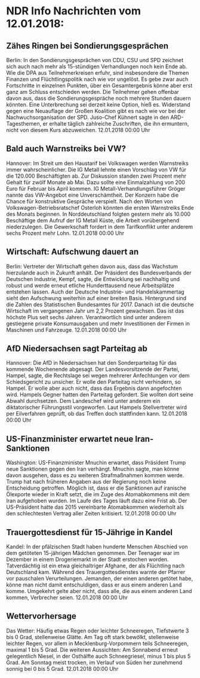 # NDR Info Nachrichten vom 12.01.2018:


## Zähes Ringen bei Sondierungsgesprächen
Berlin: In den Sondierungsgesprächen von CDU, CSU und SPD zeichnet sich auch nach mehr als 15-stündigen Verhandlungen noch kein Ende ab. Wie die DPA aus Teilnehmerkreisen erfuhr, sind insbesondere die Themen Finanzen und Flüchtlingspolitik nach wie vor ungelöst. Es gebe zwar auch Fortschritte in einzelnen Punkten, über ein Gesamtergebnis könne aber erst ganz am Schluss entschieden werden. Die Teilnehmer gehen offenbar davon aus, dass die Sondierungsgespräche noch mehrere Stunden dauern könnten. Eine Unterbrechung sei derzeit keine Option, hieß es. Widerstand gegen eine Neuauflage der Großen Koalition gibt es nach wie vor bei der Nachwuchsorganisation der SPD. Juso-Chef Kühnert sagte in den ARD-Tagesthemen, er erhalte täglich zahlreiche Zuschriften, die ihn ermuntern, nicht von diesem Kurs abzuweichen. 12.01.2018 00:00 Uhr 

## Bald auch Warnstreiks bei VW?
Hannover: Im Streit um den Haustarif bei Volkswagen werden Warnstreiks immer wahrscheinlicher. Die IG Metall lehnte einen Vorschlag von VW für die 120.000 Beschäftigten ab. Zur Diskussion standen zwei Prozent mehr Gehalt für zwölf Monate ab Mai. Dazu sollte eine Einmalzahlung von 200 Euro für Februar bis April kommen. IG Metall-Verhandlungsführer Gröger nannte das VW-Angebot eine Unverschämtheit. Der Konzern habe die Chance für konstruktive Gespräche verspielt. Nach den Worten von Volkswagen-Betriebsratschef Osterloh könnten die ersten Warnstreiks Ende des Monats beginnen. In Norddeutschland folgten gestern mehr als 10.000 Beschäftige dem Aufruf der IG Metall Küste, die Arbeit vorübergehend niederzulegen. Die Gewerkschaft fordert in dem Tarifkonflikt unter anderem sechs Prozent mehr Lohn. 12.01.2018 00:00 Uhr 

## Wirtschaft: Aufschwung dauert an
Berlin: Vertreter der Wirtschaft gehen davon aus, dass das Wachstum hierzulande auch in Zukunft anhält. Der Präsident des Bundesverbands der Deutschen Industrie, Kempf, sagte, die Entwicklung sei nachhaltig und robust und werde erneut etliche Hunderttausend neue Arbeitsplätze entstehen lassen. Auch der Deutsche Industrie- und Handelskammertag sieht den Aufschwung weiterhin auf einer breiten Basis. Hintergrund sind die Zahlen des Statistischen Bundesamtes für 2017. Danach ist die deutsche Wirtschaft im vergangenen Jahr um 2,2 Prozent gewachsen. Das ist das höchste Plus seit sechs Jahren. Verantwortlich sind unter anderem gestiegene private Konsumausgaben und mehr Investitionen der Firmen in Maschinen und Fahrzeuge. 12.01.2018 00:00 Uhr 

## AfD Niedersachsen sagt Parteitag ab
Hannover: Die AfD in Niedersachsen hat den Sonderparteitag für das kommende Wochenende abgesagt. Der Landesvorsitzende der Partei, Hampel, sagte, die Rechtslage sei wegen mehrerer Anfechtungen vor dem Schiedsgericht zu unsicher. Er wolle den Parteitag nicht verhindern, so Hampel. Er wolle aber auch nicht, dass das Ergebnis dann angefochten wird. Hampels Gegner hatten den Parteitag gefordert. Sie wollten dort seine Abwahl durchsetzen. Dem Landeschef wird unter anderem ein diktatorischer Führungsstil vorgeworfen. Laut Hampels Stellvertreter wird per Eilverfahren geprüft, ob das Treffen doch stattfinden kann. 12.01.2018 00:00 Uhr 

## US-Finanzminister erwartet neue Iran-Sanktionen
Washington: US-Finanzminister Mnuchin erwartet, dass Präsident Trump neue Sanktionen gegen den Iran verhängt. Mnuchin sagte, man könne davon ausgehen, dass es zu weiteren Strafmaßnahmen kommen werde. Trump hat nach früheren Angaben aus der Regierung noch keine Entscheidung getroffen. Möglich ist, dass er die Sanktionen auf iranische Ölexporte wieder in Kraft setzt, die im Zuge des Atomabkommens mit dem Iran aufgehoben wurden. Im Laufe des Tages läuft dazu eine Frist ab. Der US-Präsident hatte das 2015 vereinbarte Atomabkommen wiederholt als den schlechtesten Vertrag aller Zeiten kritisiert. 12.01.2018 00:00 Uhr 

## Trauergottesdienst für 15-Jährige in Kandel
Kandel: In der pfälzischen Stadt haben hunderte Menschen Abschied von dem getöteten 15-jährigen Mädchen genommen. Der Teenager war im Dezember in einem Drogeriemarkt in der Stadt erstochen worden. Tatverdächtig ist ein etwa gleichaltriger Afghane, der als Flüchtling nach Deutschland kam. Während des Trauergottesdienstes warnte der Pfarrer vor pauschalen Verurteilungen. Jemanden, der einen anderen getötet habe, könne man nicht damit entschuldigen, dass er aus einem anderen Land komme. Umgekehrt gelte aber nicht, dass alle, die aus einem anderen Land kommen, Verbrecher seien. 12.01.2018 00:00 Uhr 

## Wettervorhersage
Das Wetter:
Häufig etwas Regen oder leichter Schneeregen, Tiefstwerte 3 bis 0 Grad, stellenweise Glätte. Am Tag oft stark bewölkt, stellenweise leichter Regen, vor allem in Mecklenburg-Vorpommern teils Schneeregen, maximal 1 bis 5 Grad. Die weiteren Aussichten: Am Sonnabend erneut gelegentlich Niesel, in der Osthälfte auch Schneegriesel, minus 1 bis plus 5 Grad. Am Sonntag meist trocken, im Verlauf von Süden her zunehmend sonnig bei 0 bis 5 Grad. 12.01.2018 00:00 Uhr 

